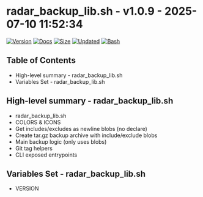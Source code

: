 # radar_backup_lib.sh - v1.0.9 - 2025-07-10 11:52:34

[![Version](https://img.shields.io/badge/version-1.0.9-purple.svg)](./radar_backup_lib.sh)
[![Docs](https://img.shields.io/badge/docs-generated-orange.svg)](./docs/radar_backup_lib.md)
[![Size](https://img.shields.io/badge/size-8.4KB-yellow)](./radar_backup_lib.sh)
[![Updated](https://img.shields.io/badge/updated-2025--07--10-blue)](./radar_backup_lib.sh)
[![Bash](https://img.shields.io/badge/bash-5--2--21-red)](https://www.gnu.org/software/bash/)

## Table of Contents
- High-level summary - radar_backup_lib.sh
- Variables Set - radar_backup_lib.sh

## High-level summary - radar_backup_lib.sh
- radar_backup_lib.sh
- COLORS & ICONS
- Get includes/excludes as newline blobs (no declare)
- Create tar.gz backup archive with include/exclude blobs
- Main backup logic (only uses blobs)
- Git tag helpers
- CLI exposed entrypoints

## Variables Set - radar_backup_lib.sh
- VERSION
